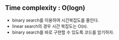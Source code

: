 ## ​Time complexity : O(logn)
* binary search를 이용하여 시간복잡도를 줄인다. 
* linear search의 경우 시간 복잡도는 O(n).
* binary search를 바로 구현할 수 있도록 코드를 암기하자.
